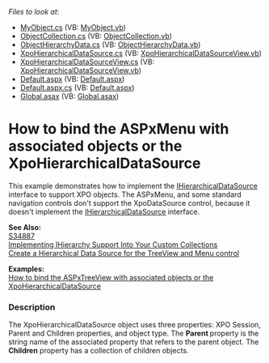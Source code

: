 <!-- default file list -->
*Files to look at*:

* [MyObject.cs](./CS/WebSite/App_Code/MyObject.cs) (VB: [MyObject.vb](./VB/WebSite/App_Code/MyObject.vb))
* [ObjectCollection.cs](./CS/WebSite/App_Code/ObjectCollection.cs) (VB: [ObjectCollection.vb](./VB/WebSite/App_Code/ObjectCollection.vb))
* [ObjectHierarchyData.cs](./CS/WebSite/App_Code/ObjectHierarchyData.cs) (VB: [ObjectHierarchyData.vb](./VB/WebSite/App_Code/ObjectHierarchyData.vb))
* [XpoHierarchicalDataSource.cs](./CS/WebSite/App_Code/XpoHierarchicalDataSource.cs) (VB: [XpoHierarchicalDataSourceView.vb](./VB/WebSite/App_Code/XpoHierarchicalDataSourceView.vb))
* [XpoHierarchicalDataSourceView.cs](./CS/WebSite/App_Code/XpoHierarchicalDataSourceView.cs) (VB: [XpoHierarchicalDataSourceView.vb](./VB/WebSite/App_Code/XpoHierarchicalDataSourceView.vb))
* [Default.aspx](./CS/WebSite/Default.aspx) (VB: [Default.aspx](./VB/WebSite/Default.aspx))
* [Default.aspx.cs](./CS/WebSite/Default.aspx.cs) (VB: [Default.aspx](./VB/WebSite/Default.aspx))
* [Global.asax](./CS/WebSite/Global.asax) (VB: [Global.asax](./VB/WebSite/Global.asax))
<!-- default file list end -->
# How to bind the ASPxMenu with associated objects or the XpoHierarchicalDataSource


<p>This example demonstrates how to implement the <a href="http://msdn.microsoft.com/library/system.web.ui.ihierarchicaldatasource.aspx"><u>IHierarchicalDataSource</u></a> interface to support XPO objects. The ASPxMenu,  and some standard navigation controls don't support the XpoDataSource control, because it doesn't implement the <a href="http://msdn.microsoft.com/library/system.web.ui.ihierarchicaldatasource.aspx"><u>IHierarchicalDataSource</u></a> interface.</p><p><strong>See Also:</strong><br />
<a href="https://www.devexpress.com/Support/Center/p/S34887">S34887</a><br />
<a href="http://www.codeproject.com/KB/custom-controls/IHierarchySupport.aspx"><u>Implementing IHierarchy Support Into Your Custom Collections</u></a><br />
<a href="http://fredrik.nsquared2.com/ViewPost.aspx?PostID=238"><u>Create a Hierarchical Data Source for the TreeView and Menu control</u></a></p><p><strong>Examples:<br />
</strong><a href="https://www.devexpress.com/Support/Center/p/E2875">How to bind the ASPxTreeView with associated objects or the XpoHierarchicalDataSource </a></p>


<h3>Description</h3>

<p>The XpoHierarchicalDataSource object uses three properties: XPO Session, Parent and Children properties, and object type. The <strong>Parent </strong>property is the string name of the associated property that refers to the parent object. The <strong>Children</strong> property has a collection of children objects.</p>

<br/>


